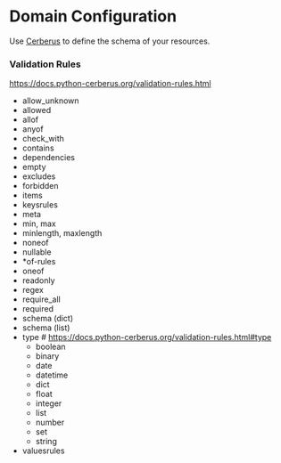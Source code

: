 # Domain Configuration

Use [Cerberus](https://docs.python-cerberus.org/) to define the schema of your resources.

### Validation Rules
https://docs.python-cerberus.org/validation-rules.html
* allow_unknown
* allowed
* allof
* anyof
* check_with
* contains
* dependencies
* empty
* excludes
* forbidden
* items
* keysrules
* meta
* min, max
* minlength, maxlength
* noneof
* nullable
* *of-rules
* oneof
* readonly
* regex
* require_all
* required
* schema (dict)
* schema (list)
* type  # https://docs.python-cerberus.org/validation-rules.html#type
  * boolean
  * binary
  * date
  * datetime
  * dict
  * float
  * integer
  * list
  * number
  * set
  * string
* valuesrules


